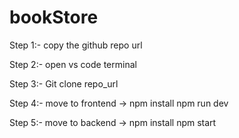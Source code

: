 # bookStore

Step 1:- copy the github repo url

Step 2:- open vs code terminal

Step 3:- Git clone repo_url

Step 4:- move to frontend -> npm install npm run dev

Step 5:- move to backend -> npm install npm start
